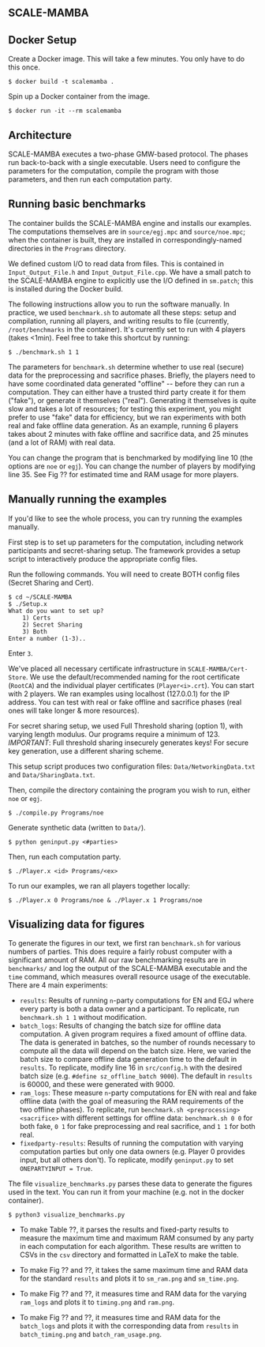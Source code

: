 ## SCALE-MAMBA

## Docker Setup
Create a Docker image. This will take a few minutes. You only have to do this
once.
```
$ docker build -t scalemamba .
```
Spin up a Docker container from the image. 
```
$ docker run -it --rm scalemamba 
```

## Architecture
SCALE-MAMBA executes a two-phase GMW-based protocol. 
The phases run back-to-back with a single executable.
Users need to configure the parameters for the computation, compile the program
with those parameters, and then run each computation party.

## Running basic benchmarks

The container builds the SCALE-MAMBA engine and installs our examples. The computations themselves are in `source/egj.mpc` and `source/noe.mpc`; when the container is built, they are installed in correspondingly-named directories in the `Programs` directory.

We defined custom I/O to read data from files. This is contained in `Input_Output_File.h` and `Input_Output_File.cpp`. We have a small patch to the SCALE-MAMBA engine to explicitly use the I/O defined in `sm.patch`; this is installed during the Docker build.

The following instructions allow you to run the software manually. In practice, we used `benchmark.sh` to automate all these steps: setup and compilation, running all players, and writing results to file (currently, `/root/benchmarks` in the container). It's currently set to run with 4 players (takes <1min). Feel free to take this shortcut by running:

```
$ ./benchmark.sh 1 1
```

The parameters for `benchmark.sh` determine whether to use real (secure) data for the preprocessing and sacrifice phases. Briefly, the players need to have some coordinated data generated "offline" -- before they can run a computation. They can either have a trusted third party create it for them ("fake"), or generate it themselves ("real"). Generating it themselves is quite slow and takes a lot of resources; for testing this experiment, you might prefer to use "fake" data for efficiency, but we ran experiments with both real and fake offline data generation.
As an example, running 6 players takes about 2 minutes with fake offline and sacrifice data, and 25 minutes (and a lot of RAM) with real data.

You can change the program that is benchmarked by modifying line 10 (the options are `noe` or `egj`). You can change the number of players by modifying line 35. See Fig ?? for estimated time and RAM usage for more players.

## Manually running the examples
If you'd like to see the whole process, you can try running the examples manually.

First step is to set up parameters for the computation, including network
participants and secret-sharing setup. The framework provides a setup script to
interactively produce the appropriate config files.

Run the following commands. You will need to create BOTH config files (Secret
Sharing and Cert). 
```
$ cd ~/SCALE-MAMBA
$ ./Setup.x
What do you want to set up?
    1) Certs
    2) Secret Sharing
    3) Both
Enter a number (1-3)..
```
Enter `3`.

We've placed all necessary certificate infrastructure in `SCALE-MAMBA/Cert-Store`. We use the default/recommended naming for the root certificate (`RootCA`) and the individual player certificates (`Player<i>.crt`). You can start with 2 players. We ran examples using localhost (127.0.0.1) for the IP address. You can test with real or fake offline and sacrifice phases (real ones will take longer & more resources).

For secret sharing setup, we used Full Threshold sharing (option 1), with
varying length modulus. Our programs require a minimum of 123. _IMPORTANT_: Full
threshold sharing insecurely generates keys! For secure key generation, use a
different sharing scheme.

This setup script produces two configuration files: `Data/NetworkingData.txt` and
`Data/SharingData.txt`.

Then, compile the directory containing the program you wish to run, either `noe` or `egj`.
```
$ ./compile.py Programs/noe
```
Generate synthetic data (written to `Data/`).
```
$ python geninput.py <#parties>
```

Then, run each computation party. 
```
$ ./Player.x <id> Programs/<ex>
```

To run our examples, we ran all players together locally:
```
$ ./Player.x 0 Programs/noe & ./Player.x 1 Programs/noe
```


## Visualizing data for figures
To generate the figures in our text, we first ran `benchmark.sh` for various numbers of parties. This does require a fairly robust computer with a significant amount of RAM. All our raw benchmarking results are in `benchmarks/` and log the output of the SCALE-MAMBA executable and the `time` command, which measures overall resource usage of the executable. There are 4 main experiments:
- `results`: Results of running `n`-party computations for EN and EGJ where every party is both a data owner and a participant. To replicate, run `benchmark.sh 1 1` without modification.
- `batch_logs`: Results of changing the batch size for offline data computation. A given program requires a fixed amount of offline data. The data is generated in batches, so the number of rounds necessary to compute all the data will depend on the batch size. Here, we varied the batch size to compare offline data generation time to the default in `results`. To replicate, modify line 16 in `src/config.h` with the desired batch size (e.g. `#define sz_offline_batch 9000`). The default in `results` is 60000, and these were generated with 9000.
- `ram_logs`: These measure `n`-party computations for EN with real and fake offline data (with the goal of measuring the RAM requirements of the two offline phases). To replicate, run `benchmark.sh <preprocessing> <sacrifice>` with different settings for offline data: `benchmark.sh 0 0` for both fake, `0 1` for fake preprocessing and real sacrifice, and `1 1` for both real.
- `fixedparty-results`: Results of running the computation with varying computation parties but only one data owners (e.g. Player 0 provides input, but all others don't). To replicate, modify `geninput.py` to set `ONEPARTYINPUT = True`.

The file `visualize_benchmarks.py` parses these data to generate the figures used in the text. You can run it from your machine (e.g. not in the docker container).
```
$ python3 visualize_benchmarks.py
```
- To make Table ??, it parses the results and fixed-party results to measure the maximum time and maximum RAM consumed by any party in each computation for each algorithm. These results are written to CSVs in the `csv` directory and formatted in LaTeX to make the table.

- To make Fig ?? and ??, it takes the same maximum time and RAM data for the standard `results` and plots it to `sm_ram.png` and `sm_time.png`.

- To make Fig ?? and ??, it measures time and RAM data for the varying `ram_logs` and plots it to `timing.png` and `ram.png`.

- To make Fig ?? and ??, it measures time and RAM data for the `batch_logs` and plots it with the corresponding data from `results` in `batch_timing.png` and `batch_ram_usage.png`.